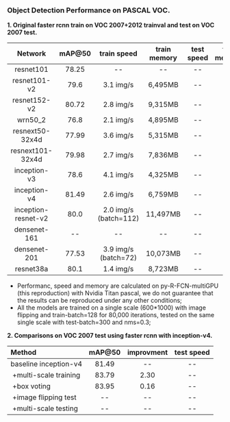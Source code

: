 
### Object Detection Performance on PASCAL VOC.
**1. Original faster rcnn train on VOC 2007+2012 trainval and test on VOC 2007 test.**

 Network|mAP@50|train speed|train memory|test speed|test memory
 :---:|:---:|:---:|:---:|:---:|:---:
 resnet101| 78.25 | -- | -- | -- | --
 resnet101-v2| 79.6 | 3.1 img/s | 6,495MB | -- | --
 resnet152-v2| 80.72 | 2.8 img/s | 9,315MB | -- | --
 wrn50_2| 76.8 | 2.1 img/s | 4,895MB | -- | --
 resnext50-32x4d| 77.99 | 3.6 img/s | 5,315MB | -- | --
 resnext101-32x4d| 79.98 | 2.7 img/s | 7,836MB | -- | --
 inception-v3| 78.6 | 4.1 img/s | 4,325MB | -- | --
 inception-v4| 81.49 | 2.6 img/s | 6,759MB | -- | --
 inception-resnet-v2| 80.0 | 2.0 img/s (batch=112) | 11,497MB | -- | --
 densenet-161| -- | -- | -- | -- | --
 densenet-201| 77.53 | 3.9 img/s (batch=72) | 10,073MB | -- | --
 resnet38a| 80.1 | 1.4 img/s | 8,723MB | -- | --
 
 - Performanc, speed and memory are calculated on py-R-FCN-multiGPU (this reproduction) with Nvidia Titan pascal, we do not guarantee that the results can be reproduced under any other conditions;
 - All the models are trained on a single scale (600*1000) with image flipping and train-batch=128 for 80,000 iterations, tested on the same single scale with test-batch=300 and nms=0.3;
 
 
 **2. Comparisons on VOC 2007 test using faster rcnn with inception-v4.**
 
 Method|mAP@50| improvment |test speed
 :---|:---:|:---:|:---:
 baseline inception-v4 | 81.49 | -- | --
 &nbsp;+multi-scale training | 83.79 | 2.30 | --
 &nbsp;+box voting | 83.95 | 0.16 | --
 &nbsp;+image flipping test | -- | -- | --
 &nbsp;+multi-scale testing | -- | -- | --

